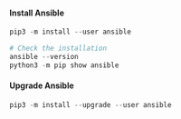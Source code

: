#### Install Ansible
```python
pip3 -m install --user ansible

# Check the installation
ansible --version
python3 -m pip show ansible
```

#### Upgrade Ansible
```python
pip3 -m install --upgrade --user ansible
```

